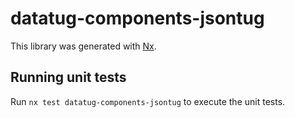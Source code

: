 # datatug-components-jsontug

This library was generated with [Nx](https://nx.dev).

## Running unit tests

Run `nx test datatug-components-jsontug` to execute the unit tests.
